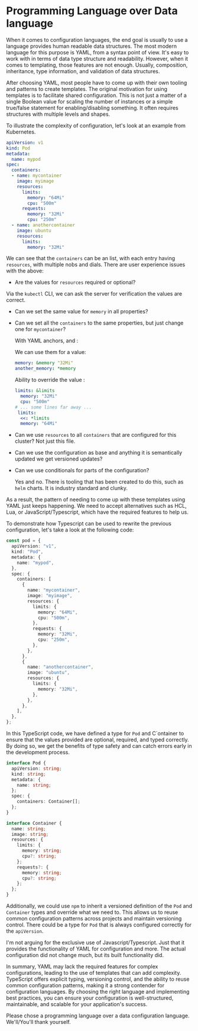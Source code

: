 # Programming Language over Data language

When it comes to configuration languages, the end goal is usually to use a
language provides human readable data structures. The most modern language for
this purpose is YAML, from a syntax point of view. It's easy to work with in
terms of data type structure and readability. However, when it comes to
templating, those features are not enough. Usually, composition, inheritance,
type information, and validation of data structures.

After choosing YAML, most people have to come up with their own tooling and
patterns to create templates. The original motivation for using templates is to
facilitate shared configuration. This is not just a matter of a single Boolean
value for scaling the number of instances or a simple true/false statement for
enabling/disabling something. It often requires structures with multiple levels
and shapes.

To illustrate the complexity of configuration, let's look at an example from
Kubernetes.

```yaml
apiVersion: v1
kind: Pod
metadata:
  name: mypod
spec:
  containers:
  - name: mycontainer
    image: myimage
    resources:
      limits:
        memory: "64Mi"
        cpu: "500m"
      requests:
        memory: "32Mi"
        cpu: "250m"
  - name: anothercontainer
    image: ubuntu
    resources:
      limits:
        memory: "32Mi"
```

We can see that the `containers` can be an list, with each entry having
`resources`, with multiple nobs and dials. There are user experience issues with
the above:

- Are the values for `resources` required or optional?

Via the `kubectl` CLI, we can ask the server for verification the values are
correct.

- Can we set the same value for `memory` in all properties?
- Can we set all the `containers` to the same properties, but just change one
  for `mycontainer`?

  With YAML anchors, and :

  We can use them for a value:

  ```yaml
  memory: &memory "32Mi"
  another_memory: *memory
  ```

  Ability to override the value :

  ```yaml
  limits: &limits
    memory: "32Mi"
    cpu: "500m"
  # ... some lines far away ...
   limits:
    <<: *limits
    memory: "64Mi"
  ```

- Can we use `resources` to all `containers` that are configured for this
  cluster? Not just this file.
- Can we use the configuration as base and anything it is semantically updated
  we get versioned updates?
- Can we use conditionals for parts of the configuration?

  Yes and no. There is tooling that has been created to do this, such as `helm`
  charts. It is industry standard and clunky.

As a result, the pattern of needing to come up with these templates using YAML
just keeps happening. We need to accept alternatives such as HCL, Lua, or
JavaScript/Typescript, which have the required features to help us.

To demonstrate how Typescript can be used to rewrite the previous configuration,
let's take a look at the following code:

```typescript
const pod = {
  apiVersion: "v1",
  kind: "Pod",
  metadata: {
    name: "mypod",
  },
  spec: {
    containers: [
      {
        name: "mycontainer",
        image: "myimage",
        resources: {
          limits: {
            memory: "64Mi",
            cpu: "500m",
          },
          requests: {
            memory: "32Mi",
            cpu: "250m",
          },
        },
      },
      {
        name: "anothercontainer",
        image: "ubuntu",
        resources: {
          limits: {
            memory: "32Mi",
          },
        },
      },
    ],
  },
};
```

In this TypeScript code, we have defined a type for `Pod` and C`ontainer to
ensure that the values provided are optional, required, and typed correctly. By
doing so, we get the benefits of type safety and can catch errors early in the
development process.

```typescript
interface Pod {
  apiVersion: string;
  kind: string;
  metadata: {
    name: string;
  };
  spec: {
    containers: Container[];
  };
}

interface Container {
  name: string;
  image: string;
  resources: {
    limits: {
      memory: string;
      cpu?: string;
    };
    requests?: {
      memory: string;
      cpu?: string;
    };
  };
}
```

Additionally, we could use `npm` to inherit a versioned definition of the `Pod`
and `Container` types and override what we need to. This allows us to reuse
common configuration patterns across projects and maintain versioning control.
There could be a type for `Pod` that is always configured correctly for the
`apiVersion`.

I'm not arguing for the exclusive use of Javascript/Typescript. Just that it
provides the functionality of YAML for configuration and more. The actual
configuration did not change much, but its built functionality did.

In summary, YAML may lack the required features for complex configurations,
leading to the use of templates that can add complexity. TypeScript offers
explicit typing, versioning control, and the ability to reuse common
configuration patterns, making it a strong contender for configuration
languages. By choosing the right language and implementing best practices, you
can ensure your configuration is well-structured, maintainable, and scalable for
your application's success.

Please chose a programming language over a data configuration language.
We'll/You'll thank yourself.
